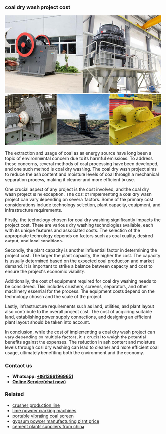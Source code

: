 <h3>coal dry wash project cost</h3><img src='1708499312.jpg' alt=''><p>The extraction and usage of coal as an energy source have long been a topic of environmental concern due to its harmful emissions. To address these concerns, several methods of coal processing have been developed, and one such method is coal dry washing. The coal dry wash project aims to reduce the ash content and moisture levels of coal through a mechanical separation process, making it cleaner and more efficient to use.</p><p>One crucial aspect of any project is the cost involved, and the coal dry wash project is no exception. The cost of implementing a coal dry wash project can vary depending on several factors. Some of the primary cost considerations include technology selection, plant capacity, equipment, and infrastructure requirements.</p><p>Firstly, the technology chosen for coal dry washing significantly impacts the project cost. There are various dry washing technologies available, each with its unique features and associated costs. The selection of the appropriate technology depends on factors such as coal quality, desired output, and local conditions.</p><p>Secondly, the plant capacity is another influential factor in determining the project cost. The larger the plant capacity, the higher the cost. The capacity is usually determined based on the expected coal production and market demand. It is important to strike a balance between capacity and cost to ensure the project's economic viability.</p><p>Additionally, the cost of equipment required for coal dry washing needs to be considered. This includes crushers, screens, separators, and other machinery essential for the process. The equipment costs depend on the technology chosen and the scale of the project.</p><p>Lastly, infrastructure requirements such as land, utilities, and plant layout also contribute to the overall project cost. The cost of acquiring suitable land, establishing power supply connections, and designing an efficient plant layout should be taken into account.</p><p>In conclusion, while the cost of implementing a coal dry wash project can vary depending on multiple factors, it is crucial to weigh the potential benefits against the expenses. The reduction in ash content and moisture levels through coal dry washing can lead to cleaner and more efficient coal usage, ultimately benefiting both the environment and the economy.</p><h3>Contact us</h3><ul><li><strong>Whatsapp:&nbsp;<a href="https://wa.me/8613661969651">+8613661969651</a></strong></li><li><a href="https://swt.shibang-china.com/?git&amp;zhl&amp;coal dry wash project cost"><strong>Online Service(chat now)</strong></a></li></ul><h3>Related</h3><ul><li><a href='crusher production line.md'>crusher production line</a></li><li><a href='lime powder marking machines.md'>lime powder marking machines</a></li><li><a href='portable vibrating coal screen.md'>portable vibrating coal screen</a></li><li><a href='gypsum powder manufacturing plant price.md'>gypsum powder manufacturing plant price</a></li><li><a href='cement plants suppliers from china.md'>cement plants suppliers from china</a></li></ul>